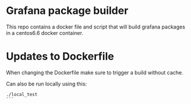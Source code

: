 # Grafana package builder

This repo contains a docker file and script
that will build grafana packages in a centos6.6 docker container.

# Updates to Dockerfile

When changing the Dockerfile make sure to trigger a build without cache.

Can also be run locally using this:

````
./local_test
```
